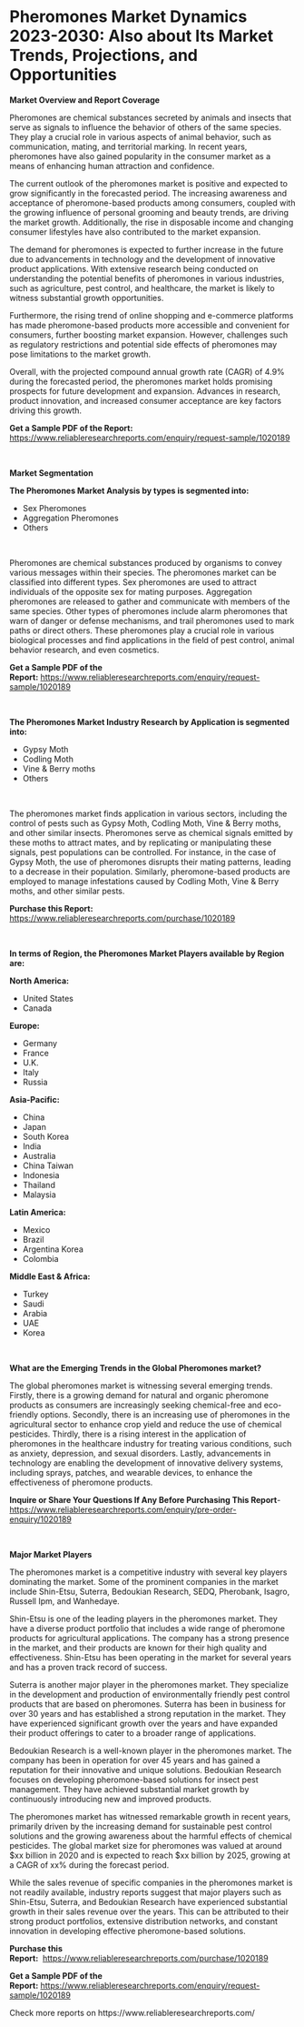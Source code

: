 <p><h1>Pheromones Market Dynamics 2023-2030: Also about Its Market Trends, Projections, and Opportunities</h1></p><p><strong>Market Overview and Report Coverage</strong></p>
<p><p>Pheromones are chemical substances secreted by animals and insects that serve as signals to influence the behavior of others of the same species. They play a crucial role in various aspects of animal behavior, such as communication, mating, and territorial marking. In recent years, pheromones have also gained popularity in the consumer market as a means of enhancing human attraction and confidence.</p><p>The current outlook of the pheromones market is positive and expected to grow significantly in the forecasted period. The increasing awareness and acceptance of pheromone-based products among consumers, coupled with the growing influence of personal grooming and beauty trends, are driving the market growth. Additionally, the rise in disposable income and changing consumer lifestyles have also contributed to the market expansion.</p><p>The demand for pheromones is expected to further increase in the future due to advancements in technology and the development of innovative product applications. With extensive research being conducted on understanding the potential benefits of pheromones in various industries, such as agriculture, pest control, and healthcare, the market is likely to witness substantial growth opportunities.</p><p>Furthermore, the rising trend of online shopping and e-commerce platforms has made pheromone-based products more accessible and convenient for consumers, further boosting market expansion. However, challenges such as regulatory restrictions and potential side effects of pheromones may pose limitations to the market growth.</p><p>Overall, with the projected compound annual growth rate (CAGR) of 4.9% during the forecasted period, the pheromones market holds promising prospects for future development and expansion. Advances in research, product innovation, and increased consumer acceptance are key factors driving this growth.</p></p>
<p><strong>Get a Sample PDF of the Report:</strong> <a href="https://www.reliableresearchreports.com/enquiry/request-sample/1020189">https://www.reliableresearchreports.com/enquiry/request-sample/1020189</a></p>
<p>&nbsp;</p>
<p><strong>Market Segmentation</strong></p>
<p><strong>The Pheromones Market Analysis by types is segmented into:</strong></p>
<p><ul><li>Sex Pheromones</li><li>Aggregation Pheromones</li><li>Others</li></ul></p>
<p>&nbsp;</p>
<p><p>Pheromones are chemical substances produced by organisms to convey various messages within their species. The pheromones market can be classified into different types. Sex pheromones are used to attract individuals of the opposite sex for mating purposes. Aggregation pheromones are released to gather and communicate with members of the same species. Other types of pheromones include alarm pheromones that warn of danger or defense mechanisms, and trail pheromones used to mark paths or direct others. These pheromones play a crucial role in various biological processes and find applications in the field of pest control, animal behavior research, and even cosmetics.</p></p>
<p><strong>Get a Sample PDF of the Report:</strong>&nbsp;<a href="https://www.reliableresearchreports.com/enquiry/request-sample/1020189">https://www.reliableresearchreports.com/enquiry/request-sample/1020189</a></p>
<p>&nbsp;</p>
<p><strong>The Pheromones Market Industry Research by Application is segmented into:</strong></p>
<p><ul><li>Gypsy Moth</li><li>Codling Moth</li><li>Vine & Berry moths</li><li>Others</li></ul></p>
<p>&nbsp;</p>
<p><p>The pheromones market finds application in various sectors, including the control of pests such as Gypsy Moth, Codling Moth, Vine & Berry moths, and other similar insects. Pheromones serve as chemical signals emitted by these moths to attract mates, and by replicating or manipulating these signals, pest populations can be controlled. For instance, in the case of Gypsy Moth, the use of pheromones disrupts their mating patterns, leading to a decrease in their population. Similarly, pheromone-based products are employed to manage infestations caused by Codling Moth, Vine & Berry moths, and other similar pests.</p></p>
<p><strong>Purchase this Report:</strong>&nbsp; <a href="https://www.reliableresearchreports.com/purchase/1020189">https://www.reliableresearchreports.com/purchase/1020189</a></p>
<p>&nbsp;</p>
<p><strong>In terms of Region, the Pheromones Market Players available by Region are:</strong></p>
<p>
    <p> <strong> North America: </strong>
        <ul>
            <li>United States</li>
            <li>Canada</li>
        </ul>
        </p> 
    <p> <strong> Europe: </strong>
        <ul>
            <li>Germany</li>
            <li>France</li>
            <li>U.K.</li>
            <li>Italy</li>
            <li>Russia</li>
        </ul>
        </p> 
    <p> <strong> Asia-Pacific: </strong>
        <ul>
            <li>China</li>
            <li>Japan</li>
            <li>South Korea</li>
            <li>India</li>
            <li>Australia</li>
            <li>China Taiwan</li>
            <li>Indonesia</li>
            <li>Thailand</li>
            <li>Malaysia</li>
        </ul>
        </p> 
    <p> <strong> Latin America: </strong>
        <ul>
            <li>Mexico</li>
            <li>Brazil</li>
            <li>Argentina Korea</li>
            <li>Colombia</li>
        </ul>
        </p> 
    <p> <strong> Middle East & Africa: </strong>
        <ul>
            <li>Turkey</li>
            <li>Saudi</li>
            <li>Arabia</li>
            <li>UAE</li>
            <li>Korea</li>
        </ul>
    </p>
    </p>
<p>&nbsp;</p>
<p><strong>What are the Emerging Trends in the Global Pheromones market?</strong></p>
<p><p>The global pheromones market is witnessing several emerging trends. Firstly, there is a growing demand for natural and organic pheromone products as consumers are increasingly seeking chemical-free and eco-friendly options. Secondly, there is an increasing use of pheromones in the agricultural sector to enhance crop yield and reduce the use of chemical pesticides. Thirdly, there is a rising interest in the application of pheromones in the healthcare industry for treating various conditions, such as anxiety, depression, and sexual disorders. Lastly, advancements in technology are enabling the development of innovative delivery systems, including sprays, patches, and wearable devices, to enhance the effectiveness of pheromone products.</p></p>
<p><strong>Inquire or Share Your Questions If Any Before Purchasing This Report</strong>- <a href="https://www.reliableresearchreports.com/enquiry/pre-order-enquiry/1020189">https://www.reliableresearchreports.com/enquiry/pre-order-enquiry/1020189</a></p>
<p>&nbsp;</p>
<p><strong>Major Market Players</strong></p>
<p><p>The pheromones market is a competitive industry with several key players dominating the market. Some of the prominent companies in the market include Shin-Etsu, Suterra, Bedoukian Research, SEDQ, Pherobank, Isagro, Russell Ipm, and Wanhedaye. </p><p>Shin-Etsu is one of the leading players in the pheromones market. They have a diverse product portfolio that includes a wide range of pheromone products for agricultural applications. The company has a strong presence in the market, and their products are known for their high quality and effectiveness. Shin-Etsu has been operating in the market for several years and has a proven track record of success. </p><p>Suterra is another major player in the pheromones market. They specialize in the development and production of environmentally friendly pest control products that are based on pheromones. Suterra has been in business for over 30 years and has established a strong reputation in the market. They have experienced significant growth over the years and have expanded their product offerings to cater to a broader range of applications. </p><p>Bedoukian Research is a well-known player in the pheromones market. The company has been in operation for over 45 years and has gained a reputation for their innovative and unique solutions. Bedoukian Research focuses on developing pheromone-based solutions for insect pest management. They have achieved substantial market growth by continuously introducing new and improved products. </p><p>The pheromones market has witnessed remarkable growth in recent years, primarily driven by the increasing demand for sustainable pest control solutions and the growing awareness about the harmful effects of chemical pesticides. The global market size for pheromones was valued at around $xx billion in 2020 and is expected to reach $xx billion by 2025, growing at a CAGR of xx% during the forecast period. </p><p>While the sales revenue of specific companies in the pheromones market is not readily available, industry reports suggest that major players such as Shin-Etsu, Suterra, and Bedoukian Research have experienced substantial growth in their sales revenue over the years. This can be attributed to their strong product portfolios, extensive distribution networks, and constant innovation in developing effective pheromone-based solutions.</p></p>
<p><strong>Purchase this Report:</strong>&nbsp;&nbsp;<a href="https://www.reliableresearchreports.com/purchase/1020189">https://www.reliableresearchreports.com/purchase/1020189</a></p>
<p></p>
<p><strong>Get a Sample PDF of the Report:</strong>&nbsp;<a href="https://www.reliableresearchreports.com/enquiry/request-sample/1020189">https://www.reliableresearchreports.com/enquiry/request-sample/1020189</a></p>
<p>Check more reports on https://www.reliableresearchreports.com/</p>